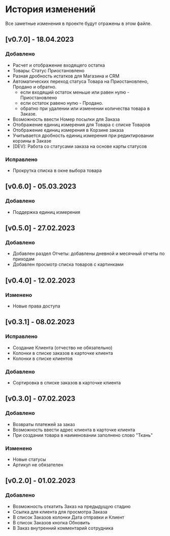 # История изменений

Все заметные изменения в проекте будут отражены в этом файле.

## [v0.7.0] - 18.04.2023

### Добавлено

- Расчет и отображение входящего остатка
- Товары: Статус Приостановлено
- Разная дробность истатков для Магазина и CRM
- Автоматических переход статуса Товара на Приостановлено, Продано и обратно.
    - если входящий остаток меньше или равен нулю - Приостановлено
    - если остаток равено нулю - Продано.
    - обратно при удалении или изменении количества товара в Заказе.
- Возможность ввести Номер посылки для Заказа
- Отображение единиц измерения для Товара с списке Товаров
- Отображение единиц измерения в Корзине заказа
- Учитывается дробность единиц измерения при редиктировании корзины в Заказе
- [DEV]: Работа со статусами заказа на основе карты статусов

### Исправлено

- Прокрутка списка в окне выбора товара

## [v0.6.0] - 05.03.2023

### Добавлено

- Поддержка единиц измерения

## [v0.5.0] - 27.02.2023

### Добавлено

- Добавлен раздел Отчеты: добавлены дневной и месячный отчеты по приходам
- Добавлен просмотр списка товаров с картинками

## [v0.4.0] - 12.02.2023

### Изменено

- Новые права доступа

## [v0.3.1] - 08.02.2023

### Исправлено

- Создание Клиента (отчество не обязательно)
- Колонки в списке заказов в карточке клиента
- Колонки в списке клиентов

### Добавлено

- Сортировка в списке заказов в карточке клиента

## [v0.3.0] - 07.02.2023

### Добавлено

- Возвраты платежей за заказ
- Возможность ввести адрес клиента в карточке клиента
- При создании товара в наименовании заполнено слово "Ткань"

### Изменено

- Новые статусы
- Артикул не обязателен

## [v0.2.0] - 01.02.2023

### Добавлено

- Возможность откатить Заказ на предыдущую стадию
- Ссылка для клиента для просмотра Заказа
- В список Заказов колонки Дата отправки и Клиент
- В список Заказов кнопка Обновить
- В Заказ внутренний комментарий сотрудника
